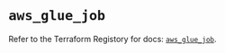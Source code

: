 # `aws_glue_job`

Refer to the Terraform Registory for docs: [`aws_glue_job`](https://registry.terraform.io/providers/hashicorp/aws/4.67.0/docs/resources/glue_job).
